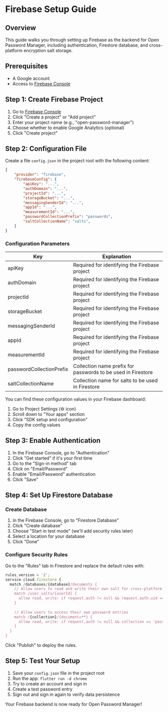 # Firebase Setup Guide

## Overview
This guide walks you through setting up Firebase as the backend for Open Password Manager, including authentication, Firestore database, and cross-platform encryption salt storage.

## Prerequisites
- A Google account
- Access to [Firebase Console](https://console.firebase.google.com/)

## Step 1: Create Firebase Project

1. Go to [Firebase Console](https://console.firebase.google.com/)
2. Click "Create a project" or "Add project"
3. Enter your project name (e.g., "open-password-manager")
4. Choose whether to enable Google Analytics (optional)
5. Click "Create project"

## Step 2: Configuration File

Create a file `config.json` in the project root with the following content:

```json
{
    "provider": "firebase",
    "firebaseConfig": {
        "apiKey": "...",
        "authDomain": "...",
        "projectId": "...",
        "storageBucket": "...",
        "messagingSenderId": "...",
        "appId": "...",
        "measurementId": "...",
        "passwordCollectionPrefix": "passwords",
        "saltCollectionName": "salts",
    }
}
```

### Configuration Parameters

| Key | Explanation |
| --- | --- |
| apiKey | Required for identifying the Firebase project |
| authDomain | Required for identifying the Firebase project |
| projectId | Required for identifying the Firebase project |
| storageBucket | Required for identifying the Firebase project |
| messagingSenderId | Required for identifying the Firebase project |
| appId | Required for identifying the Firebase project |
| measurementId | Required for identifying the Firebase project |
| passwordCollectionPrefix | Collection name prefix for passwords to be used in Firestore |
| saltCollectionName | Collection name for salts to be used in Firestore |

You can find these configuration values in your Firebase dashboard:
1. Go to Project Settings (⚙️ icon)
2. Scroll down to "Your apps" section
3. Click "SDK setup and configuration"
4. Copy the config values

## Step 3: Enable Authentication

1. In the Firebase Console, go to "Authentication"
2. Click "Get started" if it's your first time
3. Go to the "Sign-in method" tab
4. Click on "Email/Password"
5. Enable "Email/Password" authentication
6. Click "Save"

## Step 4: Set Up Firestore Database

### Create Database
1. In the Firebase Console, go to "Firestore Database"
2. Click "Create database"
3. Choose "Start in test mode" (we'll add security rules later)
4. Select a location for your database
5. Click "Done"

### Configure Security Rules

Go to the "Rules" tab in Firestore and replace the default rules with:

```javascript
rules_version = '2';
service cloud.firestore {
  match /databases/{database}/documents {
    // Allow users to read and write their own salt for cross-platform encryption
    match /user_salts/{userId} {
      allow read, write: if request.auth != null && request.auth.uid == userId;
    }
    
    // Allow users to access their own password entries
    match /{collection}/{document=**} {
      allow read, write: if request.auth != null && collection == 'passwords_' + request.auth.uid;
    }
  }
}
```

Click "Publish" to deploy the rules.

## Step 5: Test Your Setup

1. Save your `config.json` file in the project root
2. Run the app: `flutter run -d chrome`
3. Try to create an account and sign in
4. Create a test password entry
5. Sign out and sign in again to verify data persistence

Your Firebase backend is now ready for Open Password Manager!

